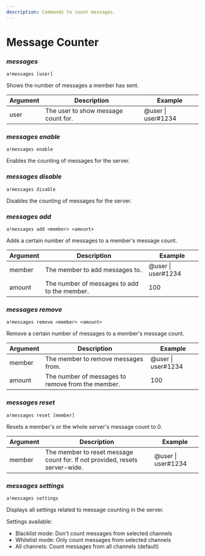 ```yaml
---
description: Commands to count messages.
---
```


# Message Counter

### _**messages**_

`a!messages [user]`

Shows the number of messages a member has sent.

| Argument | Description                         | Example            |
| -------- | ----------------------------------- | ------------------ |
| user     | The user to show message count for. | @user \| user#1234 |

### _**messages enable**_

`a!messages enable`

Enables the counting of messages for the server.

### _**messages disable**_

`a!messages disable`

Disables the counting of messages for the server.

### _**messages add**_

`a!messages add <member> <amount>`

Adds a certain number of messages to a member's message count.

| Argument | Description                                  | Example            |
| -------- | -------------------------------------------- | ------------------ |
| member   | The member to add messages to.               | @user \| user#1234 |
| amount   | The number of messages to add to the member. | 100                |

### _**messages remove**_

`a!messages remove <member> <amount>`

Remove a certain number of messages to a member's message count.

| Argument | Description                                       | Example            |
| -------- | ------------------------------------------------- | ------------------ |
| member   | The member to remove messages from.               | @user \| user#1234 |
| amount   | The number of messages to remove from the member. | 100                |

### _**messages reset**_

`a!messages reset [member]`

Resets a member's or the whole server's message count to 0.

| Argument | Description                                                                 | Example            |
| -------- | --------------------------------------------------------------------------- | ------------------ |
| member   | The member to reset message count for. If not provided, resets server-wide. | @user \| user#1234 |

### _**messages settings**_

`a!messages settings`

Displays all settings related to message counting in the server.

Settings available:

* Blacklist mode: Don't count messages from selected channels
* Whitelist mode: Only count messages from selected channels
* All channels: Count messages from all channels (default)

